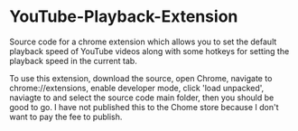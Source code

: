 # YouTube-Playback-Extension
Source code for a chrome extension which allows you to set the default playback speed of YouTube videos along with some hotkeys for setting the playback speed in the current tab.

To use this extension, download the source, open Chrome, navigate to chrome://extensions, enable developer mode, click 'load unpacked', naviagte to and select the source code main folder, then you should be good to go.
I have not published this to the Chome store because I don't want to pay the fee to publish.

